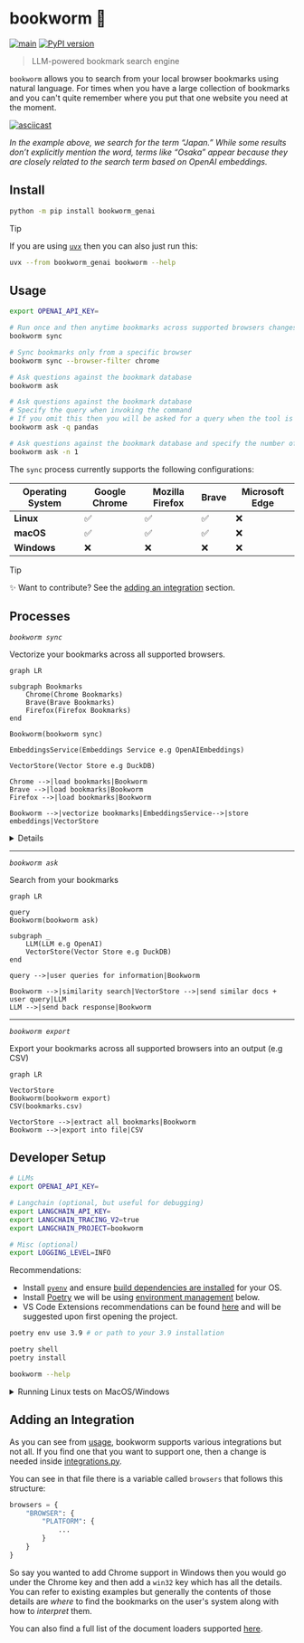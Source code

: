 # bookworm 📖

[![main](https://github.com/kiran94/bookworm/actions/workflows/main.yml/badge.svg)](https://github.com/kiran94/bookworm/actions/workflows/main.yml) [![PyPI version](https://badge.fury.io/py/bookworm_genai.svg)](https://badge.fury.io/py/bookworm_genai)

> LLM-powered bookmark search engine

`bookworm` allows you to search from your local browser bookmarks using natural language. For times when you have a large collection of bookmarks and you can't quite remember where you put that one website you need at the moment.

[![asciicast](https://asciinema.org/a/696722.svg)](https://asciinema.org/a/696722)

*In the example above, we search for the term “Japan.” While some results don’t explicitly mention the word, terms like “Osaka” appear because they are closely related to the search term based on OpenAI embeddings.*

## Install

```bash
python -m pip install bookworm_genai
```

> [!TIP]
> If you are using [`uvx`](https://docs.astral.sh/uv/guides/tools/) then you can also just run this:
> ```bash
> uvx --from bookworm_genai bookworm --help
> ```

## Usage

```bash
export OPENAI_API_KEY=

# Run once and then anytime bookmarks across supported browsers changes
bookworm sync

# Sync bookmarks only from a specific browser
bookworm sync --browser-filter chrome

# Ask questions against the bookmark database
bookworm ask

# Ask questions against the bookmark database
# Specify the query when invoking the command
# If you omit this then you will be asked for a query when the tool is running
bookworm ask -q pandas

# Ask questions against the bookmark database and specify the number of results that should come back
bookworm ask -n 1
```

The `sync` process currently supports the following configurations:

| Operating System   | Google Chrome   | Mozilla Firefox   | Brave   | Microsoft Edge   |
| ------------------ | --------------- | ----------------- | ------- | ---------------- |
| **Linux**          | ✅              | ✅                | ✅      | ❌               |
| **macOS**          | ✅              | ✅                | ✅      | ❌               |
| **Windows**        | ❌              | ❌                | ❌      | ❌               |

> [!TIP]
> ✨ Want to contribute? See the [adding an integration](#adding-an-integration) section.

## Processes

*`bookworm sync`*

Vectorize your bookmarks across all supported browsers.

```mermaid
graph LR

subgraph Bookmarks
    Chrome(Chrome Bookmarks)
    Brave(Brave Bookmarks)
    Firefox(Firefox Bookmarks)
end

Bookworm(bookworm sync)

EmbeddingsService(Embeddings Service e.g OpenAIEmbeddings)

VectorStore(Vector Store e.g DuckDB)

Chrome -->|load bookmarks|Bookworm
Brave -->|load bookmarks|Bookworm
Firefox -->|load bookmarks|Bookworm

Bookworm -->|vectorize bookmarks|EmbeddingsService-->|store embeddings|VectorStore
```

<details>
<summary>Details</summary>

The vector database depicted above is stored locally on your machine. You can check it's location by running the following after installing this project:

```python
from platformdirs import PlatformDirs

print(PlatformDirs('bookworm').user_data_dir)
```

</details>

---

*`bookworm ask`*

Search from your bookmarks

```mermaid
graph LR

query
Bookworm(bookworm ask)

subgraph _
    LLM(LLM e.g OpenAI)
    VectorStore(Vector Store e.g DuckDB)
end

query -->|user queries for information|Bookworm

Bookworm -->|similarity search|VectorStore -->|send similar docs + user query|LLM
LLM -->|send back response|Bookworm
```

---

*`bookworm export`*

Export your bookmarks across all supported browsers into an output (e.g CSV)

```mermaid
graph LR

VectorStore
Bookworm(bookworm export)
CSV(bookmarks.csv)

VectorStore -->|extract all bookmarks|Bookworm
Bookworm -->|export into file|CSV
```

## Developer Setup

```bash
# LLMs
export OPENAI_API_KEY=

# Langchain (optional, but useful for debugging)
export LANGCHAIN_API_KEY=
export LANGCHAIN_TRACING_V2=true
export LANGCHAIN_PROJECT=bookworm

# Misc (optional)
export LOGGING_LEVEL=INFO
```

Recommendations:

- Install [`pyenv`](https://github.com/pyenv/pyenv?tab=readme-ov-file#installation) and ensure [build dependencies are installed](https://github.com/pyenv/pyenv?tab=readme-ov-file#install-python-build-dependencies) for your OS.
- Install [Poetry](https://python-poetry.org/docs/) we will be using [environment management](https://python-poetry.org/docs/managing-environments/) below.
- VS Code Extensions recommendations can be found [here](./.vscode/extensions.json) and will be suggested upon first opening the project.


```bash
poetry env use 3.9 # or path to your 3.9 installation

poetry shell
poetry install

bookworm --help
```

<details>
<summary>Running Linux tests on MacOS/Windows</summary>

If you are running on a non-linux machine, it may be helpful to run the provided [Dockerfile](./Dockerfile.linux) to verify it's working on that environment.

You can build this via:

```bash
make docker_linux
```

You will need to have Docker installed to run this.

</details>

## Adding an Integration

As you can see from [usage](#usage), bookworm supports various integrations but not all. If you find one that you want to support one, then a change is needed inside [integrations.py](./bookworm_genai/integrations.py).

You can see in that file there is a variable called `browsers` that follows this structure:

```python
browsers = {
    "BROWSER": {
        "PLATFORM": {
            ...
        }
    }
}
```

So say you wanted to add Chrome support in Windows then you would go under the Chrome key and then add a `win32` key which has all the details. You can refer to existing examples but generally the contents of those details are *where* to find the bookmarks on the user's system along with how to *interpret* them.

You can also find a full list of the document loaders supported [here](https://python.langchain.com/docs/integrations/document_loaders/).